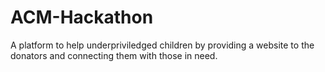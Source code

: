 # ACM-Hackathon

A platform to help underpriviledged children by providing a website to the donators and connecting them with those in need.
